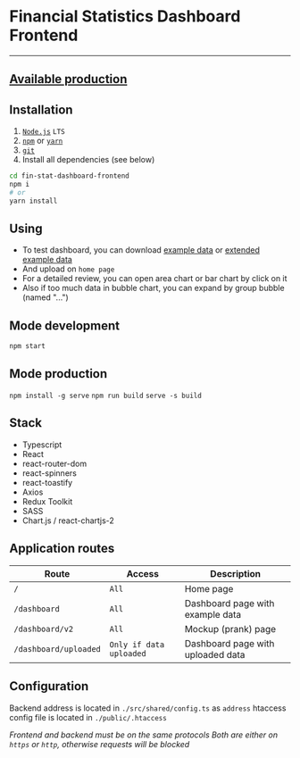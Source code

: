 # Financial Statistics Dashboard Frontend
---

## [Available production](https://fin-stat-dashboard.vercel.app)

## Installation

1. [`Node.js`](https://nodejs.org/) `LTS`
2. [`npm`](https://docs.npmjs.com/downloading-and-installing-node-js-and-npm) or [`yarn`](https://classic.yarnpkg.com/lang/en/docs/install/#windows-stable)
3. [`git`](https://git-scm.com/)
4. Install all dependencies (see below)

```sh
cd fin-stat-dashboard-frontend
npm i
# or
yarn install
```

## Using
- To test dashboard, you can download [example data](https://althgamer.ru/storage/example-data.xlsx) or [extended example data](https://althgamer.ru/storage/example-data-updated.xlsx)
- And upload on `home page`
- For a detailed review, you can open area chart or bar chart by click on it
- Also if too much data in bubble chart, you can expand by group bubble (named "...") 

## Mode development
`npm start` 

## Mode production
`npm install -g serve`
`npm run build`
`serve -s build`

## Stack
- Typescript
- React
- react-router-dom
- react-spinners
- react-toastify
- Axios
- Redux Toolkit
- SASS
- Chart.js / react-chartjs-2

## Application routes
| Route                 | Access                       | Description                       |
|-----------------------|------------------------------|-----------------------------------|
| `/`                   | `All`                        | Home page                         |    
| `/dashboard`          | `All`                        | Dashboard page with example data  |
| `/dashboard/v2`       | `All`                        | Mockup (prank) page               |
| `/dashboard/uploaded` | `Only if data uploaded`      | Dashboard page with uploaded data |

## Configuration
Backend address is located in `./src/shared/config.ts` as `address`
htaccess config file is located in `./public/.htaccess`

*Frontend and backend must be on the same protocols*
*Both are either on `https` or `http`, otherwise requests will be blocked*